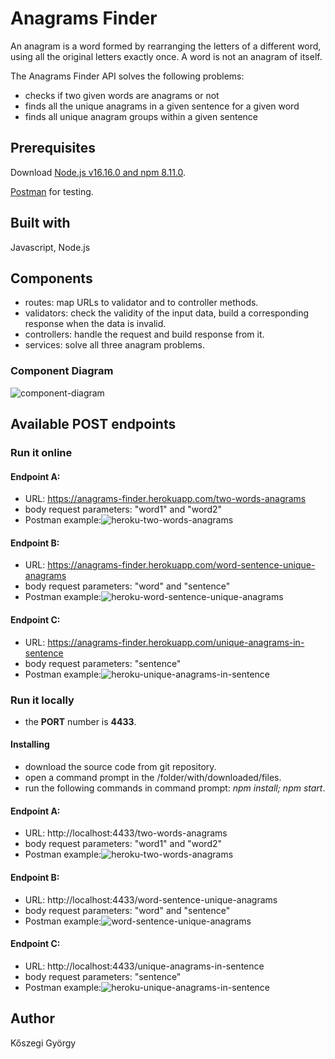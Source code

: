 # Anagrams Finder

An anagram is a word formed by rearranging the letters of a different word, using all the original letters exactly once. A word is not an anagram of itself.

The Anagrams Finder API solves the following problems:
* checks if two given words are anagrams or not
* finds all the unique anagrams in a given sentence for a given word
* finds all unique anagram groups within a given sentence

## Prerequisites
Download [Node.js v16.16.0 and npm 8.11.0](https://nodejs.org/en/download/).

[Postman](https://www.postman.com) for testing.


## Built with
Javascript, Node.js

## Components
* routes: map URLs to validator and to controller methods.
* validators: check the validity of the input data, build a corresponding response when the data is invalid.
* controllers: handle the request and build response from it.
* services: solve all three anagram problems.

### Component Diagram
![component-diagram](https://user-images.githubusercontent.com/37733014/181372416-a5660679-c4de-4542-bebb-346a335ed76d.jpg)


## Available POST endpoints

### Run it online

#### Endpoint A: 
* URL: https://anagrams-finder.herokuapp.com/two-words-anagrams
* body request parameters: "word1" and "word2"
* Postman example:![heroku-two-words-anagrams](https://user-images.githubusercontent.com/37733014/181491677-483fbb55-9391-4835-a280-758cc00bd8e0.png)


	
#### Endpoint B: 
* URL: https://anagrams-finder.herokuapp.com/word-sentence-unique-anagrams		
* body request parameters: "word" and "sentence"
* Postman example:![heroku-word-sentence-unique-anagrams](https://user-images.githubusercontent.com/37733014/181490469-c96737cb-52a4-4daf-87ba-4ac60668738d.png)


#### Endpoint C:
* URL: https://anagrams-finder.herokuapp.com/unique-anagrams-in-sentence 
* body request parameters: "sentence"
* Postman example:![heroku-unique-anagrams-in-sentence](https://user-images.githubusercontent.com/37733014/181491583-14e58836-98d7-45f4-9903-1a13bfedc4b1.png)



### Run it locally
* the **PORT** number is **4433**.

#### Installing
* download the source code from git repository.
* open a command prompt in the /folder/with/downloaded/files.
* run the following commands in command prompt: *npm install; npm start*.


#### Endpoint A: 
* URL: http://localhost:4433/two-words-anagrams
* body request parameters: "word1" and "word2"
* Postman example:![heroku-two-words-anagrams](https://user-images.githubusercontent.com/37733014/181491296-7c6167fc-6216-4216-9e41-d068d88b4e78.png)

	
#### Endpoint B: 
* URL: http://localhost:4433/word-sentence-unique-anagrams		
* body request parameters: "word" and "sentence"
* Postman example:![word-sentence-unique-anagrams](https://user-images.githubusercontent.com/37733014/181490549-98d9e182-007c-42f6-8b26-d0a03fcc5851.png)


#### Endpoint C:
* URL: http://localhost:4433/unique-anagrams-in-sentence 
* body request parameters: "sentence"
* Postman example:![heroku-unique-anagrams-in-sentence](https://user-images.githubusercontent.com/37733014/181491327-97a37e64-ad59-44ef-adbc-488ae4cff0e1.png)




##  Author
Kőszegi György
